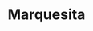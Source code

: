 ---
title: "Marquesita"
draft: false
description : "Marquesita"
menu:
  main:
    identifier: 'Marquesita'
    parent: 'aros'
    weight: 65
---